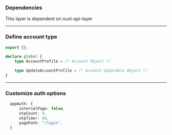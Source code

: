 ### Dependencies

This layer is dependent on nuxt-api-layer

---

### Define account type

```typescript
export {};

declare global {
    type AccountProfile = /* Account Object */

    type UpdateAccountProfile = /* Account Updatable Object */
}
```

---

### Customize auth options

```typescript
  appAuth: {
      internalPage: false,
      otpCount: 4,
      otpTimer: 60,
      pagePath: "/login",
  }
```
